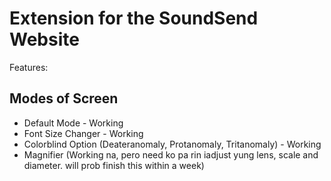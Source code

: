 # Extension for the SoundSend Website

Features:
## Modes of Screen
- Default Mode - Working
- Font Size Changer - Working
- Colorblind Option (Deateranomaly, Protanomaly, Tritanomaly) - Working
- Magnifier (Working na, pero need ko pa rin iadjust yung lens, scale and diameter. will prob finish this within a week)
